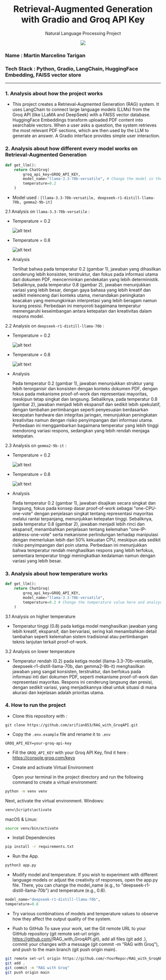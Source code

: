 <h1 align="center"> Retrieval-Augmented Generation with Gradio and Groq API Key</h1>
<p align="center"> Natural Language Processing Project</p>

<div align="center">

<img src="https://img.shields.io/badge/python-3670A0?style=for-the-badge&logo=python&logoColor=ffdd54">

</div>

### Name : Martin Marcelino Tarigan
### Tech Stack : Python, Gradio, LangChain, HuggingFace Embedding, FAISS vector store

---

### 1. Analysis about how the project works
- This project creates a Retrieval-Augmented Generation (RAG) system. It uses LangChain to connect large language models (LLMs) from the Groq API (like LLaMA and DeepSeek) with a FAISS vector database. HuggingFace Embeddings transform uploaded PDF content into searchable vectors. When a user asks a question, the system retrieves the most relevant PDF sections, which are then used by the LLM to generate an answer. A Gradio interface provides simple user interaction.

### 2. Analysis about how different every model works on Retrieval-Augmented Generation

```python
def get_llm():
    return ChatGroq(
        groq_api_key=GROQ_API_KEY,
        model_name="llama-3.3-70b-versatile", # Change the model in the code
        temperature=0.2
    )
```
- Model used : ```[llama-3.3-70b-versatile, deepseek-r1-distill-llama-70b, gemma2-9b-it]```

2.1 Analysis on ```llama-3.3-70b-versatile``` : 
- Temperature = 0.2

    ![alt text](image.png)

- Temperature = 0.8

    ![alt text](image-1.png)

- Analysis

    Terlihat bahwa pada temperatur 0.2 (gambar 1), jawaban yang dihasilkan cenderung lebih konsisten, terstruktur, dan fokus pada informasi utama dari dokumen PDF, mencerminkan pendekatan yang lebih deterministik. Sebaliknya, pada temperatur 0.8 (gambar 2), jawaban menunjukkan variasi yang lebih besar, dengan gaya bahasa yang lebih kreatif dan sedikit melenceng dari konteks utama, menandakan peningkatan keacakan yang memungkinkan interpretasi yang lebih beragam namun kurang presisi. Perbedaan ini menyoroti bagaimana temperatur memengaruhi keseimbangan antara ketepatan dan kreativitas dalam respons model.

2.2 Analysis on ```deepseek-r1-distill-llama-70b``` : 
- Temperature = 0.2

    ![alt text](image-2.png)

- Temperature = 0.8

    ![alt text](image-3.png)

- Analysis

    Pada temperatur 0.2 (gambar 1), jawaban menunjukkan struktur yang lebih terorganisir dan konsisten dengan konteks dokumen PDF, dengan fokus pada mekanisme proof-of-work dan representasi mayoritas, meskipun tetap singkat dan langsung. Sebaliknya, pada temperatur 0.8 (gambar 2), jawaban menjadi lebih ekspansif dan sedikit lebih spekulatif, dengan tambahan pertimbangan seperti penyesuaian berdasarkan kecepatan hardware dan integritas jaringan, menunjukkan peningkatan kreativitas namun dengan risiko penyimpangan dari informasi utama. Perbedaan ini menggambarkan bagaimana temperatur yang lebih tinggi mendorong variasi respons, sedangkan yang lebih rendah menjaga ketepatan.



2.3 Analysis on ```gemma2-9b-it``` : 
- Temperature = 0.2

    ![alt text](image-4.png)

- Temperature = 0.8

    ![alt text](image-5.png)

- Analysis

    Pada temperatur 0.2 (gambar 1), jawaban disajikan secara singkat dan langsung, fokus pada konsep dasar proof-of-work sebagai "one-CPU-one-vote" dengan penjelasan singkat tentang representasi mayoritas melalui rantai terpanjang, menunjukkan ketepatan tinggi. Sebaliknya, pada temperatur 0.8 (gambar 2), jawaban menjadi lebih rinci dan ekspansif, menambahkan penjelasan tentang kelemahan "one-IP-address-one-vote" serta mekanisme perlindungan terhadap manipulasi dengan memerlukan lebih dari 50% kekuatan CPU, meskipun ada sedikit risiko penyimpangan dari poin utama. Perbedaan ini menunjukkan bahwa temperatur rendah menghasilkan respons yang lebih terfokus, sementara temperatur tinggi meningkatkan kedalaman namun dengan variasi yang lebih besar.


### 3. Analysis about how temperature works

```python
def get_llm():
    return ChatGroq(
        groq_api_key=GROQ_API_KEY,
        model_name="llama-3.3-70b-versatile",
        temperature=0.2 # Change the temperature value here and analzye
    )
```

3.1 Analysis on higher temperature 
- Temperatur tinggi (0.8) pada ketiga model menghasilkan jawaban yang lebih kreatif, ekspansif, dan bervariasi, sering kali menambahkan detail tambahan seperti kelemahan sistem tradisional atau pertimbangan teknis lanjutan terkait proof-of-work.

3.2 Analysis on lower temperature
- Temperatur rendah (0.2) pada ketiga model (llama-3.3-70b-versatile, deepseek-r1-distill-llama-70b, dan gemma2-9b-it) menghasilkan jawaban yang sangat konsisten, terstruktur, dan berfokus pada informasi inti dari dokumen PDF, seperti mekanisme proof-of-work dan representasi mayoritas. Respons ini cenderung langsung dan presisi, dengan sedikit variasi, yang menjadikannya ideal untuk situasi di mana akurasi dan kejelasan adalah prioritas utama. 

### 4. How to run the project

- Clone this repository with : 

```git
git clone https://github.com/arifian853/RAG_with_GroqAPI.git
```

- Copy the ```.env.example``` file and rename it to ```.env```

```
GROQ_API_KEY=your-groq-api-key
```

- Fill the ```GROQ_API_KEY``` with your Groq API Key, find it here : https://console.groq.com/keys


- Create and activate Virtual Environment

    Open your terminal in the project directory and run the following command to create a virtual environment:

```bash
python -m venv venv
```


Next, activate the virtual environment.
Windows:

```bash
venv\Scripts\activate
```

macOS & Linux:

```bash
source venv/bin/activate
```


- Install Dependencies
```bash
pip install -r requirements.txt
```

- Run the App.
```bash
python3 app.py
```

- Modify model and temperature.
 If you wish to experiment with different language models or adjust the creativity of responses, open the app.py file. There, you can change the model_name (e.g., to "deepseek-r1-distill-llama-70b") and temperature (e.g., 0.8).
```python
model_name="deepseek-r1-distill-llama-70b",
temperature=0.8
```

- Try various combinations of models and temperature values to observe how they affect the output quality of the system.

- Push to GitHub
To save your work, set the Git remote URL to your GitHub repository (git remote set-url origin https://github.com/<YourRepo>/RAG_with_GroqAPI.git), add all files (git add .), commit your changes with a message (git commit -m "RAG with Groq"), and push to the main branch (git push origin main).
```bash
git remote set-url origin https://github.com/<YourRepo>/RAG_with_GroqAPI.git
git add .
git commit -m "RAG with Groq"
git push origin main
```